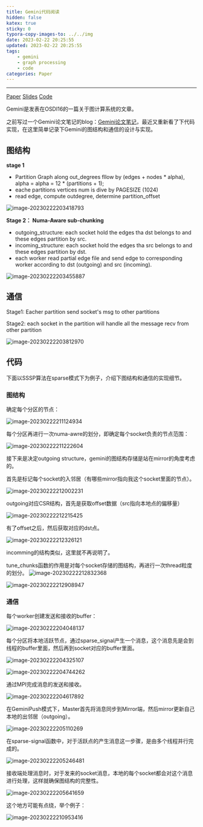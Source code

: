 ```yaml
---
title: Gemini代码阅读
hidden: false
katex: true
sticky: 0
typora-copy-images-to: ../../img
date: 2023-02-22 20:25:55
updated: 2023-02-22 20:25:55
tags:
	- gemini
	- graph processing
	- code
categories: Paper
---
```


<!-- more -->

---

[Paper](https://www.usenix.org/system/files/conference/osdi16/osdi16-zhu.pdf) [Slides](https://www.usenix.org/sites/default/files/conference/protected-files/osdi16_slides_zhu.pdf) [Code](https://github.com/thu-pacman/GeminiGraph)

Gemini是发表在OSDI16的一篇关于图计算系统的文章。

之前写过一个Gemini论文笔记的blog：[Gemini论文笔记](https://blog.csdn.net/henuyh/article/details/114197800)，最近又重新看了下代码实现，在这里简单记录下Gemini的图结构和通信的设计与实现。





## 图结构

**stage 1** 

- Partition Graph along out_degrees fllow by (edges + nodes * alpha), alpha = alpha = 12 * (partitions + 1);
- eache partitions vertices num is dive by PAGESIZE (1024)
- read edge, compute outdegree, determine partition_offset

![image-20230222203418793](../../img/paper/gemini/image-20230222203418793.png)



**Stage 2： Numa-Aware sub-chunking**

- outgoing_structure: each socket hold the edges tha dst belongs to and these edges partition by src.
- incoming_structure: each socket hold the edges tha src belongs to and these edges partition by dst.
- each worker read partial edge file and send edge to corresponding worker according to dst (outgoing) and src (incoming).

![image-20230222203455887](../../img/paper/gemini/image-20230222203455887.png)





## 通信

Stage1: Eacher partition send socket's msg to other partitions

Stage2: each socket in the partition will handle all the message recv from other partition

![image-20230222203812970](../../img/paper/gemini/image-20230222203812970.png)





## 代码

下面以SSSP算法在sparse模式下为例子，介绍下图结构和通信的实现细节。

### 图结构

确定每个分区的节点：

![image-20230222211124934](../../img/paper/gemini/image-20230222211124934.png)



每个分区再进行一次numa-awre的划分，即确定每个socket负责的节点范围：

![image-20230222211222604](../../img/paper/gemini/image-20230222211222604.png)



接下来是决定outgoing structure，gemini的图结构存储是站在mirror的角度考虑的。

首先是标记每个socket的入邻居（有哪些mirror指向我这个socket里面的节点）。

![image-20230222212002231](../../img/paper/gemini/image-20230222212002231.png)



outgoing对应CSR结构，首先是获取offset数据（src指向本地点的偏移量）

![image-20230222212215425](../../img/paper/gemini/image-20230222212215425.png)



有了offset之后，然后获取对应的dst点。

![image-20230222212326121](../../img/paper/gemini/image-20230222212326121.png)



incomming的结构类似，这里就不再说明了。





tune_chunks函数的作用是对每个socket存储的图结构，再进行一次thread粒度的划分。
![image-20230222212832368](../../img/paper/gemini/image-20230222212832368.png)



![image-20230222212908947](../../img/paper/gemini/image-20230222212908947.png)



### 通信



每个worker创建发送和接收的buffer：

![image-20230222204048137](../../img/paper/gemini/image-20230222204048137.png)



每个分区将本地活跃节点，通过sparse_signal产生一个消息，这个消息先是会到线程的buffer里面，然后再到socket对应的buffer里面。

![image-20230222204325107](../../img/paper/gemini/image-20230222204325107.png)



![image-20230222204744262](../../img/paper/gemini/image-20230222204744262.png)



通过MPI完成消息的发送和接收。

![image-20230222204617892](../../img/paper/gemini/image-20230222204617892.png)





在GeminiPush模式下，Master首先将消息同步到Mirror端，然后mirror更新自己本地的出邻居（outgoing）。

![image-20230222205110269](../../img/paper/gemini/image-20230222205110269.png)



在sparse-signal函数中，对于活跃点的产生消息这一步骤，是由多个线程并行完成的。

![image-20230222205246481](../../img/paper/gemini/image-20230222205246481.png)



接收端处理消息时，对于发来的socket消息，本地的每个socket都会对这个消息进行处理，这样就确保图结构的完整性。

![image-20230222205641659](../../img/paper/gemini/image-20230222205641659.png)



这个地方可能有点绕，举个例子：

![image-20230222210953416](../../img/paper/gemini/image-20230222210953416.png)







<!-- Q.E.D. -->